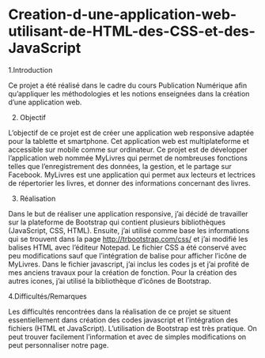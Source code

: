 # Creation-d-une-application-web-utilisant-de-HTML-des-CSS-et-des-JavaScript
1.Introduction

Ce projet a été réalisé dans le cadre du cours Publication Numérique afin qu’appliquer les méthodologies et les notions enseignées dans la création d’une application web.

2. Objectif

L’objectif de ce projet est de créer une application web responsive adaptée pour la tablette et smartphone. Cet application web est multiplateforme et accessible sur mobile comme sur ordinateur. Ce projet est de développer l’application web nommée MyLivres qui permet de nombreuses fonctions telles que l’enregistrement des données, la gestion, et le partage sur Facebook. MyLivres est une application qui permet aux lecteurs et lectrices de répertorier les livres, et donner des informations concernant des livres.

3. Réalisation

Dans le but de réaliser une application responsive, j’ai décidé de travailler sur la plateforme de Bootstrap qui contient plusieurs bibliothèques (JavaScript, CSS, HTML). Ensuite, j’ai utilisé comme base les informations qui se trouvent dans la page http://trbootstrap.com/css/ et j’ai modifié les balises HTML avec l’éditeur Notepad. Le fichier CSS a été conservé avec peu modifications sauf que l’intégration de balise pour afficher l’icône de MyLivres. Dans le fichier javascript, j’ai inclus les codes js et j’ai profité de mes anciens travaux pour la création de fonction. Pour la création des autres icones, j’ai utilisé la bibliothèque d’icônes de Bootstrap.


4.Difficultés/Remarques

Les difficultés rencontrées dans la réalisation de ce projet se situent essentiellement dans création des codes javascript et l’intégration des fichiers (HTML et JavaScript). L’utilisation de Bootstrap est très pratique. On peut trouver facilement l’information et avec de simples modifications on peut personnaliser notre page.
